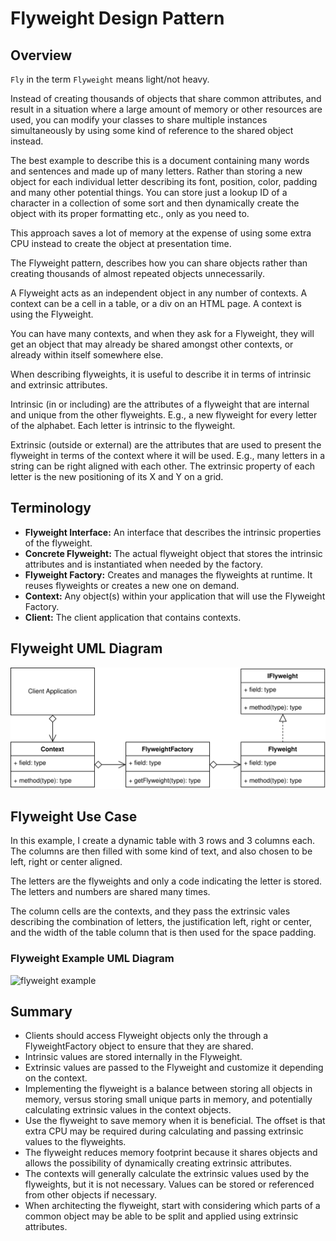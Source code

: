 # Flyweight Design Pattern

## Overview

`Fly` in the term `Flyweight` means light/not heavy.

Instead of creating thousands of objects that share common attributes, and result in a situation where a large amount of memory or other resources are used, you can modify your classes to share multiple instances simultaneously by using some kind of reference to the shared object instead.

The best example to describe this is a document containing many words and sentences and made up of many letters. Rather than storing a new object for each individual letter describing its font, position, color, padding and many other potential things. You can store just a lookup ID of a character in a collection of some sort and then dynamically create the object with its proper formatting etc., only as you need to.

This approach saves a lot of memory at the expense of using some extra CPU instead to create the object at presentation time.

The Flyweight pattern, describes how you can share objects rather than creating thousands of almost repeated objects unnecessarily.

A Flyweight acts as an independent object in any number of contexts. A context can be a cell in a table, or a div on an HTML page. A context is using the Flyweight.

You can have many contexts, and when they ask for a Flyweight, they will get an object that may already be shared amongst other contexts, or already within itself somewhere else.

When describing flyweights, it is useful to describe it in terms of intrinsic and extrinsic attributes.

Intrinsic (in or including) are the attributes of a flyweight that are internal and unique from the other flyweights. E.g., a new flyweight for every letter of the alphabet. Each letter is intrinsic to the flyweight.

Extrinsic (outside or external) are the attributes that are used to present the flyweight in terms of the context where it will be used. E.g., many letters in a string can be right aligned with each other. The extrinsic property of each letter is the new positioning of its X and Y on a grid.

## Terminology

- **Flyweight Interface:** An interface that describes the intrinsic properties of the flyweight.
- **Concrete Flyweight:** The actual flyweight object that stores the intrinsic attributes and is instantiated when needed by the factory.
- **Flyweight Factory:** Creates and manages the flyweights at runtime. It reuses flyweights or creates a new one on demand.
- **Context:** Any object(s) within your application that will use the Flyweight Factory.
- **Client:** The client application that contains contexts.

## Flyweight UML Diagram

![flyweight concept](diagrams/flyweight_concept.svg)

## Flyweight Use Case

In this example, I create a dynamic table with 3 rows and 3 columns each. The columns are then filled with some kind of text, and also chosen to be left, right or center aligned.

The letters are the flyweights and only a code indicating the letter is stored. The letters and numbers are shared many times.

The column cells are the contexts, and they pass the extrinsic vales describing the combination of letters, the justification left, right or center, and the width of the table column that is then used for the space padding.

### Flyweight Example UML Diagram

![flyweight example](diagrams/flyweight_example.svg)

## Summary

- Clients should access Flyweight objects only the through a FlyweightFactory object to ensure that they are shared.
- Intrinsic values are stored internally in the Flyweight.
- Extrinsic values are passed to the Flyweight and customize it depending on the context.
- Implementing the flyweight is a balance between storing all objects in memory, versus storing small unique parts in memory, and potentially calculating extrinsic values in the context objects.
- Use the flyweight to save memory when it is beneficial. The offset is that extra CPU may be required during calculating and passing extrinsic values to the flyweights.
- The flyweight reduces memory footprint because it shares objects and allows the possibility of dynamically creating extrinsic attributes.
- The contexts will generally calculate the extrinsic values used by the flyweights, but it is not necessary. Values can be stored or referenced from other objects if necessary.
- When architecting the flyweight, start with considering which parts of a common object may be able to be split and applied using extrinsic attributes.
